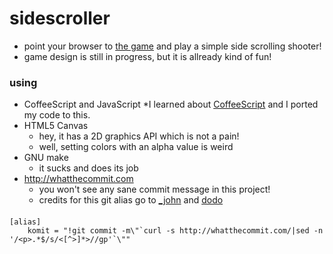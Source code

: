 # sidescroller

* point your browser to [the game](http://payload.github.com/) and play a simple side scrolling shooter!
* game design is still in progress, but it is allready kind of fun!

### using

* CoffeeScript and JavaScript
    *I learned about [CoffeeScript](http://jashkenas.github.com/coffee-script/) and I ported my code to this.
* HTML5 Canvas
    * hey, it has a 2D graphics API which is not a pain!
    * well, setting colors with an alpha value is weird
* GNU make
    * it sucks and does its job
* http://whatthecommit.com
    * you won't see any sane commit message in this project!
    * credits for this git alias go to [_john](https://github.com/tuxcodejohn) and [dodo](https://github.com/dodo)

#### 

    [alias]
        komit = "!git commit -m\"`curl -s http://whatthecommit.com/|sed -n '/<p>.*$/s/<[^>]*>//gp'`\""

